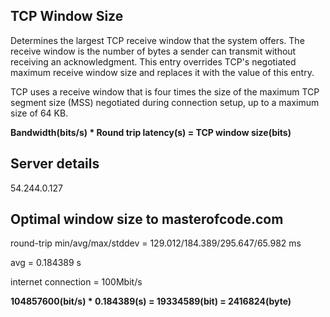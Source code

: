 **TCP Window Size**
-------------------
Determines the largest TCP receive window that the system offers. The receive window is the number of bytes a sender can transmit without receiving an acknowledgment. This entry overrides TCP's negotiated maximum receive window size and replaces it with the value of this entry.

TCP uses a receive window that is four times the size of the maximum TCP segment size (MSS) negotiated during connection setup, up to a maximum size of 64 KB.

**Bandwidth(bits/s) * Round trip latency(s) = TCP window size(bits)**

**Server details**
-------------------
54.244.0.127

**Optimal window size to masterofcode.com**
-------------------
round-trip min/avg/max/stddev = 129.012/184.389/295.647/65.982 ms

avg = 0.184389 s

internet connection = 100Mbit/s

**104857600(bit/s) * 0.184389(s) = 19334589(bit) = 2416824(byte)**
